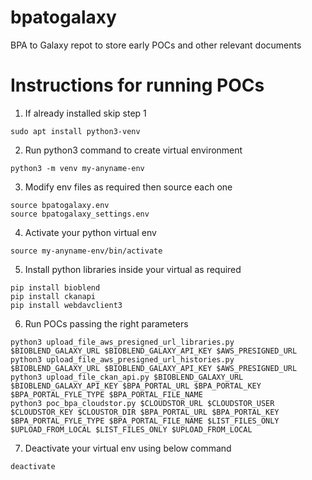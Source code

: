 # bpatogalaxy
BPA to Galaxy repot to store early POCs and other relevant documents

# Instructions for running POCs
1. If already installed skip step 1 
```
sudo apt install python3-venv
```
2. Run python3 command to create virtual environment  
```
python3 -m venv my-anyname-env
```
3. Modify env files as required then source each one
```
source bpatogalaxy.env
source bpatogalaxy_settings.env
```
4. Activate your python virtual env
```
source my-anyname-env/bin/activate
```
5. Install python libraries inside your virtual as required
```
pip install bioblend
pip install ckanapi
pip install webdavclient3
```
6. Run POCs passing the right parameters
```
python3 upload_file_aws_presigned_url_libraries.py $BIOBLEND_GALAXY_URL $BIOBLEND_GALAXY_API_KEY $AWS_PRESIGNED_URL
python3 upload_file_aws_presigned_url_histories.py $BIOBLEND_GALAXY_URL $BIOBLEND_GALAXY_API_KEY $AWS_PRESIGNED_URL
python3 upload_file_ckan_api.py $BIOBLEND_GALAXY_URL $BIOBLEND_GALAXY_API_KEY $BPA_PORTAL_URL $BPA_PORTAL_KEY $BPA_PORTAL_FYLE_TYPE $BPA_PORTAL_FILE_NAME 
python3 poc_bpa_cloudstor.py $CLOUDSTOR_URL $CLOUDSTOR_USER $CLOUDSTOR_KEY $CLOUSTOR_DIR $BPA_PORTAL_URL $BPA_PORTAL_KEY $BPA_PORTAL_FYLE_TYPE $BPA_PORTAL_FILE_NAME $LIST_FILES_ONLY $UPLOAD_FROM_LOCAL $LIST_FILES_ONLY $UPLOAD_FROM_LOCAL
```
7. Deactivate your virtual env using below command
```
deactivate
```